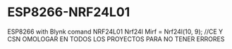 # ESP8266-NRF24L01
ESP8266 with Blynk comand NRF24L01
Nrf24l Mirf = Nrf24l(10, 9);    //CE Y CSN OMOLOGAR EN TODOS LOS PROYECTOS
PARA NO TENER ERRORES
